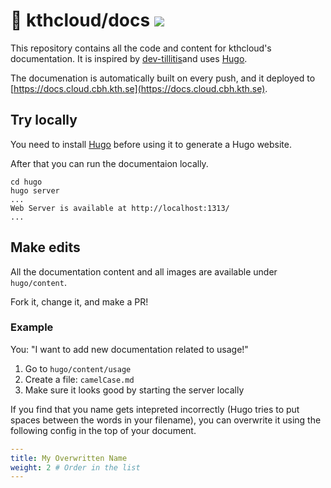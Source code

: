 # 📖 kthcloud/docs <img src=https://github.com/tillitis/dev-tillitis/actions/workflows/deploy.yaml/badge.svg >

This repository contains all the code and content for kthcloud's documentation. It is inspired by [dev-tillitis](https://github.com/tillitis/dev-tillitis)and uses [Hugo](https://gohugo.io/). 

The documenation is automatically built on every push, and it deployed to [https://docs.cloud.cbh.kth.se](https://docs.cloud.cbh.kth.se).

## Try locally

You need to install [Hugo](https://gohugo.io/) before using it to generate a Hugo website.

After that you can run the documentaion locally.
```
cd hugo
hugo server
...
Web Server is available at http://localhost:1313/ 
...
```

## Make edits
All the documentation content and all images are available under `hugo/content`. 

Fork it, change it, and make a PR!

### Example

You: "I want to add new documentation related to usage!"

1. Go to `hugo/content/usage`
2. Create a file: `camelCase.md`
3. Make sure it looks good by starting the server locally


If you find that you name gets intepreted incorrectly (Hugo tries to put spaces between the words in your filename), you can overwrite it using the following config in the top of your document.
```yaml
---
title: My Overwritten Name
weight: 2 # Order in the list
---
```
